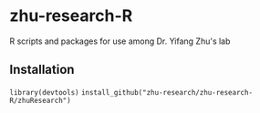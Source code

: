 # zhu-research-R
R scripts and packages for use among Dr. Yifang Zhu's lab

## Installation


`library(devtools)`
`install_github("zhu-research/zhu-research-R/zhuResearch")`

